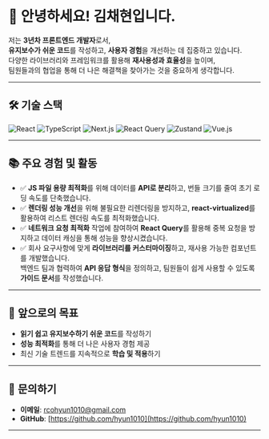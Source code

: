 # 👋 안녕하세요! **김채현**입니다.

저는 **3년차 프론트엔드 개발자**로서,  
**유지보수가 쉬운 코드**를 작성하고, **사용자 경험**을 개선하는 데 집중하고 있습니다.  
다양한 라이브러리와 프레임워크를 활용해 **재사용성과 효율성**을 높이며,  
팀원들과의 협업을 통해 더 나은 해결책을 찾아가는 것을 중요하게 생각합니다.

---

## 🛠 **기술 스택**

<p>
  <img src="https://img.shields.io/badge/React-61DAFB?style=flat&logo=react&logoColor=black" alt="React" />
  <img src="https://img.shields.io/badge/TypeScript-3178C6?style=flat&logo=typescript&logoColor=white" alt="TypeScript" />
  <img src="https://img.shields.io/badge/Next.js-000000?style=flat&logo=nextdotjs&logoColor=white" alt="Next.js" />
  <img src="https://img.shields.io/badge/React%20Query-FF4154?style=flat&logo=reactquery&logoColor=white" alt="React Query" />
  <img src="https://img.shields.io/badge/Zustand-181717?style=flat&logo=zustand&logoColor=white" alt="Zustand" />
  <img src="https://img.shields.io/badge/Vue.js-4FC08D?style=flat&logo=vuedotjs&logoColor=white" alt="Vue.js" />
</p>

---

## 📚 **주요 경험 및 활동**

- ✅ **JS 파일 용량 최적화**를 위해 데이터를 **API로 분리**하고, 번들 크기를 줄여 초기 로딩 속도를 단축했습니다.  
- ✅ **렌더링 성능 개선**을 위해 불필요한 리렌더링을 방지하고, **react-virtualized**를 활용하여 리스트 렌더링 속도를 최적화했습니다.  
- ✅ **네트워크 요청 최적화** 작업에 참여하여 **React Query**를 활용해 중복 요청을 방지하고 데이터 캐싱을 통해 성능을 향상시켰습니다.  
- ✅ 회사 요구사항에 맞게 **라이브러리를 커스터마이징**하고, 재사용 가능한 컴포넌트를 개발했습니다.  
  백엔드 팀과 협력하여 **API 응답 형식**을 정의하고, 팀원들이 쉽게 사용할 수 있도록 **가이드 문서**를 작성했습니다.

---

## 🎯 **앞으로의 목표**

- **읽기 쉽고 유지보수하기 쉬운 코드**를 작성하기  
- **성능 최적화**를 통해 더 나은 사용자 경험 제공  
- 최신 기술 트렌드를 지속적으로 **학습 및 적용**하기  

---

## 💬 **문의하기**

- **이메일**: [rcohyun1010@gmail.com](mailto:rcohyun1010@gmail.com)  
- **GitHub**: [https://github.com/hyun1010](https://github.com/hyun1010)  

---



